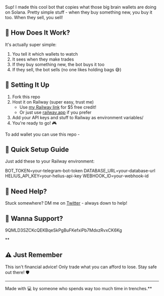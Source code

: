Sup! I made this cool bot that copies what those big brain wallets are doing on Solana. Pretty simple stuff - when they buy something new, you buy it too. When they sell, you sell! 

## 🤔 How Does It Work?

It's actually super simple:
1. You tell it which wallets to watch
2. It sees when they make trades
3. If they buy something new, the bot buys it too
4. If they sell, the bot sells (no one likes holding bags 😅)

## 🔧 Setting It Up

1. Fork this repo
2. Host it on Railway (super easy, trust me)
   - Use [my Railway link](https://railway.app?referralCode=jtXU_3) for $5 free credit! 
   - Or just use [railway.app](https://railway.app) if you prefer
3. Add your API keys and stuff to Railway as environment variables/
4. You're ready to go! 🎮

To add wallet you can use this repo - 

## 🎯 Quick Setup Guide

Just add these to your Railway environment:

BOT_TOKEN=your-telegram-bot-token
DATABASE_URL=your-database-url
HELIUS_API_KEY=your-helius-api-key
WEBHOOK_ID=your-webhook-id


## 🤙 Need Help?

Stuck somewhere? DM me on [Twitter](https://x.com/lmaofring) - always down to help!

## 💎 Wanna Support?
9QMLD3SZCKcQEKBqeSkPgBuFKefxiPb7MdxzRvxCK6Kg

**
## ⚠️ Just Remember

This isn't financial advice! Only trade what you can afford to lose. Stay safe out there! 🛡️

---
Made with 💻 by someone who spends way too much time in trenches.**




